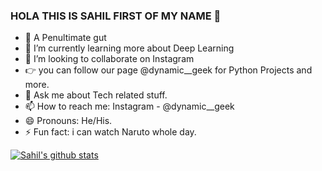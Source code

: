 ### HOLA THIS IS SAHIL FIRST OF MY NAME 👋



- 🔭 A Penultimate gut
- 🌱 I’m currently learning more about Deep Learning
- 👯 I’m looking to collaborate on Instagram
- 👉 you can follow our page @dynamic__geek for Python Projects and more. 
- 💬 Ask me about Tech related stuff. 
- 📫 How to reach me: Instagram - @dynamic__geek 
- 😄 Pronouns: He/His.
- ⚡ Fun fact: i can watch Naruto whole day. 


[![Sahil's github stats](https://github-readme-stats.vercel.app/api?username=sahil2128)](https://github.com/sahil2128/github-readme-stats)


